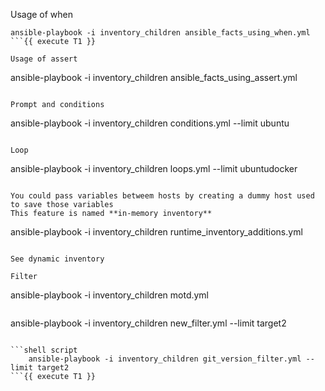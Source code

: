 
Usage of when
```
ansible-playbook -i inventory_children ansible_facts_using_when.yml
```{{ execute T1 }}

Usage of assert 
```
ansible-playbook -i inventory_children ansible_facts_using_assert.yml
```{{ execute T1 }}

Prompt and conditions
```
ansible-playbook -i inventory_children conditions.yml --limit ubuntu
```{{ execute T1 }}

Loop
```
ansible-playbook -i inventory_children loops.yml --limit ubuntudocker
```{{ execute T1 }}

You could pass variables betweem hosts by creating a dummy host used to save those variables 
This feature is named **in-memory inventory**
```
ansible-playbook -i inventory_children runtime_inventory_additions.yml
```{{ execute T1 }}

See dynamic inventory 

Filter
```
ansible-playbook -i inventory_children motd.yml
```{{ execute T1 }}

```
ansible-playbook -i inventory_children new_filter.yml --limit target2 
```{{ execute T1 }}

```shell script
    ansible-playbook -i inventory_children git_version_filter.yml --limit target2
```{{ execute T1 }}




